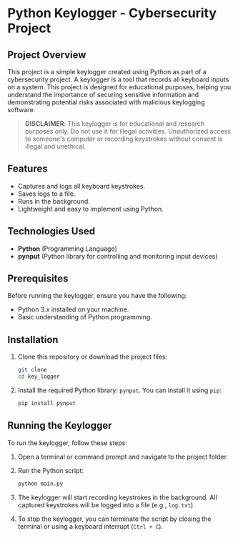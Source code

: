 # Python Keylogger - Cybersecurity Project

## Project Overview

This project is a simple keylogger created using Python as part of a cybersecurity project. A keylogger is a tool that records all keyboard inputs on a system. This project is designed for educational purposes, helping you understand the importance of securing sensitive information and demonstrating potential risks associated with malicious keylogging software.

> **DISCLAIMER**: This keylogger is for educational and research purposes only. Do not use it for illegal activities. Unauthorized access to someone's computer or recording keystrokes without consent is illegal and unethical.

## Features
- Captures and logs all keyboard keystrokes.
- Saves logs to a file.
- Runs in the background.
- Lightweight and easy to implement using Python.

## Technologies Used
- **Python** (Programming Language)
- **pynput** (Python library for controlling and monitoring input devices)

## Prerequisites

Before running the keylogger, ensure you have the following:
- Python 3.x installed on your machine.
- Basic understanding of Python programming.
  
## Installation

1. Clone this repository or download the project files:
    ```bash
    git clone 
    cd key_logger
    ```

2. Install the required Python library: `pynput`. You can install it using `pip`:
    ```bash
    pip install pynput
    ```

## Running the Keylogger

To run the keylogger, follow these steps:

1. Open a terminal or command prompt and navigate to the project folder.

2. Run the Python script:
    ```bash
    python main.py
    ```

3. The keylogger will start recording keystrokes in the background. All captured keystrokes will be logged into a file (e.g., `log.txt`).

4. To stop the keylogger, you can terminate the script by closing the terminal or using a keyboard interrupt (`Ctrl + C`).
